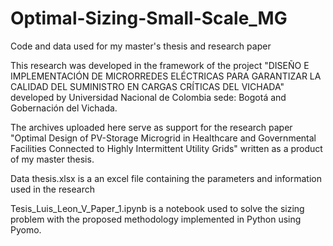 # Optimal-Sizing-Small-Scale_MG
Code and data used for my master's thesis and research paper

This research was developed in the framework of the project "DISEÑO E IMPLEMENTACIÓN DE MICRORREDES ELÉCTRICAS PARA GARANTIZAR LA CALIDAD DEL SUMINISTRO EN CARGAS CRÍTICAS DEL VICHADA" developed by Universidad Nacional de Colombia sede: Bogotá and Gobernación del Vichada.

The archives uploaded here serve as support for the research paper "Optimal Design of PV-Storage Microgrid in Healthcare and Governmental Facilities Connected to Highly Intermittent Utility Grids" written as a product of my master thesis.

Data thesis.xlsx is a an excel file containing the parameters and information used in the research

Tesis_Luis_Leon_V_Paper_1.ipynb is a notebook used to solve the sizing problem with the proposed methodology implemented in Python using Pyomo.
